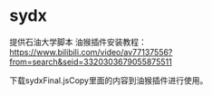 # sydx
提供石油大学脚本
油猴插件安装教程：https://www.bilibili.com/video/av77137556?from=search&seid=3320303679055875511

下载sydxFinal.jsCopy里面的内容到油猴插件进行使用。

